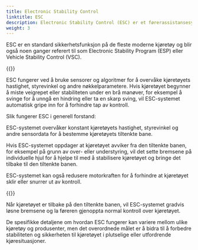 ```yaml
---
title: Electronic Stability Control
linktitle: ESC
description: Electronic Stability Control (ESC) er et førerassistansesystem som er utviklet for å forbedre stabiliteten og håndteringen av et kjøretøy under brå manøvrer eller glatte veiforhold.
weight: 3
---
```

<!-- markdownlint-disable MD033 -->
ESC er en standard sikkerhetsfunksjon på de fleste moderne kjøretøy og blir også noen ganger referert til som Electronic Stability Program (ESP) eller Vehicle Stability Control (VSC).

{{<evkxdisplayaddarticle />}}

ESC fungerer ved å bruke sensorer og algoritmer for å overvåke kjøretøyets hastighet, styrevinkel og andre nøkkelparametere. Hvis kjøretøyet begynner å miste veigrepet eller stabiliteten under en brå manøver, for eksempel å svinge for å unngå en hindring eller ta en skarp sving, vil ESC-systemet automatisk gripe inn for å forhindre tap av kontroll.

Slik fungerer ESC i generell forstand:

ESC-systemet overvåker konstant kjøretøyets hastighet, styrevinkel og andre sensordata for å bestemme kjøretøyets tiltenkte bane.

Hvis ESC-systemet oppdager at kjøretøyet avviker fra den tiltenkte banen, for eksempel på grunn av over- eller understyring, vil det sette bremsene på individuelle hjul for å hjelpe til med å stabilisere kjøretøyet og bringe det tilbake til den tiltenkte banen.

ESC-systemet kan også redusere motorkraften for å forhindre at kjøretøyet sklir eller snurrer ut av kontroll.

{{<evkxdisplayaddarticle />}}

Når kjøretøyet er tilbake på den tiltenkte banen, vil ESC-systemet gradvis løsne bremsene og la føreren gjenoppta normal kontroll over kjøretøyet.

De spesifikke detaljene om hvordan ESC fungerer kan variere mellom ulike kjøretøy og produsenter, men det overordnede målet er å bidra til å forbedre stabiliteten og sikkerheten til kjøretøyet i plutselige eller utfordrende kjøresituasjoner.